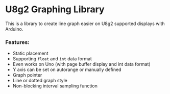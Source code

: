 # U8g2 Graphing Library
This is a library to create line graph easier on U8g2 supported displays with Arduino.

### Features:
- Static placement
- Supporting `float` and `int` data format
- Even works on Uno (with page buffer display and int data format)
- Y axis can be set on autorange or manually defined
- Graph pointer
- Line or dotted graph style
- Non-blocking interval sampling function
